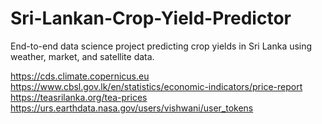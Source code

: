 # Sri-Lankan-Crop-Yield-Predictor

End-to-end data science project predicting crop yields in Sri Lanka using weather, market, and satellite data.

https://cds.climate.copernicus.eu
https://www.cbsl.gov.lk/en/statistics/economic-indicators/price-report
https://teasrilanka.org/tea-prices
https://urs.earthdata.nasa.gov/users/vishwani/user_tokens
